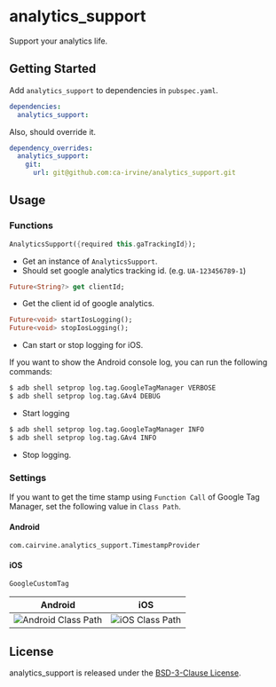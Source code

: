 # analytics_support

Support your analytics life.

## Getting Started

Add `analytics_support` to dependencies in `pubspec.yaml`.

```yaml
dependencies:
  analytics_support:
```

Also, should override it.

```yaml
dependency_overrides:
  analytics_support:
    git:
      url: git@github.com:ca-irvine/analytics_support.git
```

## Usage

### Functions

```dart
AnalyticsSupport({required this.gaTrackingId});
```

- Get an instance of `AnalyticsSupport`.
- Should set google analytics tracking id. (e.g. `UA-123456789-1`)

```dart
Future<String?> get clientId;
```

- Get the client id of google analytics.

```dart
Future<void> startIosLogging();
Future<void> stopIosLogging();
```

- Can start or stop logging for iOS.

If you want to show the Android console log, you can run the following commands:

```bash
$ adb shell setprop log.tag.GoogleTagManager VERBOSE
$ adb shell setprop log.tag.GAv4 DEBUG
```

- Start logging

```bash
$ adb shell setprop log.tag.GoogleTagManager INFO
$ adb shell setprop log.tag.GAv4 INFO
```

- Stop logging.

### Settings

If you want to get the time stamp using `Function Call` of Google Tag Manager, set the following value in `Class Path`.

#### Android
```
com.cairvine.analytics_support.TimestampProvider
```

#### iOS
```
GoogleCustomTag
```

Android|iOS
-|-
![Android Class Path](https://user-images.githubusercontent.com/5707132/147319481-20578d81-3d46-4408-95f0-91699aeef098.png)|![iOS Class Path](https://user-images.githubusercontent.com/5707132/147319925-5c999b4d-7e86-471d-bb32-ab9be01dbc24.png)

## License

analytics_support is released under the [BSD-3-Clause License](./LICENSE).
